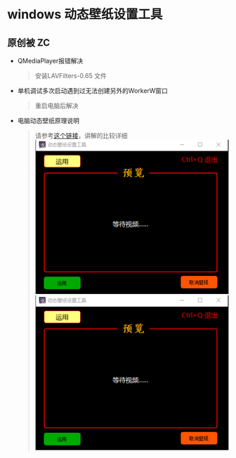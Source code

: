 windows 动态壁纸设置工具
======================
原创被 ZC
----------------------
* QMediaPlayer报错解决
  > 安装LAVFilters-0.65 文件
* 单机调试多次启动遇到过无法创建另外的WorkerW窗口
  > 重启电脑后解决
* 电脑动态壁纸原理说明
  > 请参考[这个链接](https://blog.csdn.net/bjbz_cxy/article/details/79893134)，讲解的比较详细
![效果](https://github.com/starzc-galaxy/Dynamic-desktop/blob/master/1630408420(1).png)
![效果](https://github.com/starzc-galaxy/Dynamic-desktop/blob/master/1630408420(1).png)